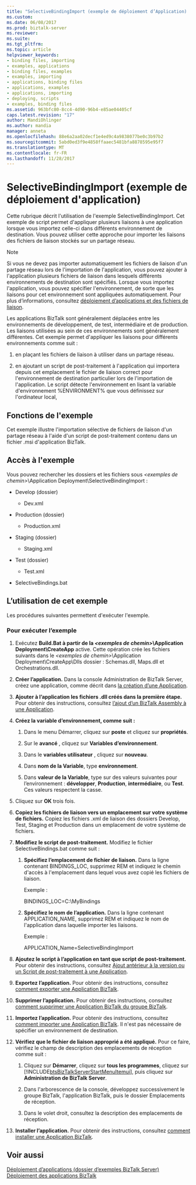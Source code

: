 ```yaml
---
title: "SelectiveBindingImport (exemple de déploiement d’Application) | Documents Microsoft"
ms.custom: 
ms.date: 06/08/2017
ms.prod: biztalk-server
ms.reviewer: 
ms.suite: 
ms.tgt_pltfrm: 
ms.topic: article
helpviewer_keywords:
- binding files, importing
- examples, applications
- binding files, examples
- examples, importing
- applications, binding files
- applications, examples
- applications, importing
- deploying, scripts
- examples, binding files
ms.assetid: 963bfc80-8cc4-4d90-96b4-e85ae04405cf
caps.latest.revision: "17"
author: MandiOhlinger
ms.author: mandia
manager: anneta
ms.openlocfilehash: 88e6a2aa02decf1e4ed9c4a9838077be0c3b97b2
ms.sourcegitcommit: 5abd0ed3f9e4858ffaaec5481bfa8878595e95f7
ms.translationtype: MT
ms.contentlocale: fr-FR
ms.lasthandoff: 11/28/2017
---
```

# <a name="selectivebindingimport-application-deployment-sample"></a>SelectiveBindingImport (exemple de déploiement d'application)
Cette rubrique décrit l'utilisation de l'exemple SelectiveBindingImport. Cet exemple de script permet d'appliquer plusieurs liaisons à une application lorsque vous importez celle-ci dans différents environnement de destination. Vous pouvez utiliser cette approche pour importer les liaisons des fichiers de liaison stockés sur un partage réseau.  
  
> [!NOTE]
>  Si vous ne devez pas importer automatiquement les fichiers de liaison d'un partage réseau lors de l'importation de l'application, vous pouvez ajouter à l'application plusieurs fichiers de liaison dans lesquels différents environnements de destination sont spécifiés. Lorsque vous importez l'application, vous pouvez spécifier l'environnement, de sorte que les liaisons pour cet environnement sont appliquées automatiquement. Pour plus d’informations, consultez [déploiement d’applications et des fichiers de liaison](../core/binding-files-and-application-deployment.md).  
  
 Les applications BizTalk sont généralement déplacées entre les environnements de développement, de test, intermédiaire et de production. Les liaisons utilisées au sein de ces environnements sont généralement différentes. Cet exemple permet d'appliquer les liaisons pour différents environnements comme suit :  
  
1.  en plaçant les fichiers de liaison à utiliser dans un partage réseau.  
  
2.  en ajoutant un script de post-traitement à l'application qui importera depuis cet emplacement le fichier de liaison correct pour l'environnement de destination particulier lors de l'importation de l'application. Le script détecte l'environnement en lisant la variable d'environnement %ENVIRONMENT% que vous définissez sur l'ordinateur local,  
  
## <a name="what-this-sample-does"></a>Fonctions de l'exemple  
 Cet exemple illustre l'importation sélective de fichiers de liaison d'un partage réseau à l'aide d'un script de post-traitement contenu dans un fichier .msi d'application BizTalk.  
  
## <a name="where-to-find-this-sample"></a>Accès à l'exemple  
 Vous pouvez rechercher les dossiers et les fichiers sous  *\<exemples de chemin\>*\Application Deployment\SelectiveBindingImport :  
  
-   Develop (dossier)  
  
    -   Dev.xml  
  
-   Production (dossier)  
  
    -   Production.xml  
  
-   Staging (dossier)  
  
    -   Staging.xml  
  
-   Test (dossier)  
  
    -   Test.xml  
  
-   SelectiveBindings.bat  
  
## <a name="how-to-use-this-sample"></a>L’utilisation de cet exemple  
 Les procédures suivantes permettent d'exécuter l'exemple.  
  
### <a name="to-run-the-sample"></a>Pour exécuter l’exemple  
  
1.  Exécutez **Build.Bat à partir de la  *\<exemples de chemin\>*\Application Deployment\CreateApp** active. Cette opération crée les fichiers suivants dans le  *\<exemples de chemin\>*\Application Deployment\CreateApp\Dlls dossier : Schemas.dll, Maps.dll et Orchestrations.dll.  
  
2.  **Créer l’application.** Dans la console Administration de BizTalk Server, créez une application, comme décrit dans [la création d’une Application](../core/how-to-create-an-application.md).  
  
3.  **Ajouter à l’application les fichiers .dll créés dans la première étape.** Pour obtenir des instructions, consultez [l’ajout d’un BizTalk Assembly à une Application](../core/how-to-add-a-biztalk-assembly-to-an-application.md).  
  
4.  **Créez la variable d’environnement, comme suit :**  
  
    1.  Dans le menu Démarrer, cliquez sur **poste** et cliquez sur **propriétés**.  
  
    2.  Sur le **avancé** , cliquez sur **Variables d’environnement**.  
  
    3.  Dans le **variables utilisateur** , cliquez sur **nouveau**.  
  
    4.  Dans **nom de la Variable**, type **environnement**.  
  
    5.  Dans **valeur de la Variable**, type sur des valeurs suivantes pour l’environnement : **développer**, **Production**, **intermédiaire**, ou **Test**. Ces valeurs respectent la casse.  
  
5.  Cliquez sur **OK** trois fois.  
  
6.  **Copiez les fichiers de liaison vers un emplacement sur votre système de fichiers.** Copiez les fichiers .xml de liaison des dossiers Develop, Test, Staging et Production dans un emplacement de votre système de fichiers.  
  
7.  **Modifiez le script de post-traitement.** Modifiez le fichier SelectiveBindings.bat comme suit :  
  
    1.  **Spécifiez l’emplacement de fichier de liaison.** Dans la ligne contenant BINDINGS_LOC, supprimez REM et indiquez le chemin d'accès à l'emplacement dans lequel vous avez copié les fichiers de liaison.  
  
         Exemple :  
  
         BINDINGS_LOC=C:\MyBindings  
  
    2.  **Spécifiez le nom de l’application.** Dans la ligne contenant APPLICATION_NAME, supprimez REM et indiquez le nom de l'application dans laquelle importer les liaisons.  
  
         Exemple :  
  
         APPLICATION_Name=SelectiveBindingImport  
  
8.  **Ajoutez le script à l’application en tant que script de post-traitement.** Pour obtenir des instructions, consultez [Ajout antérieur à la version ou un Script de post-traitement à une Application](../core/how-to-add-a-pre-or-post-processing-script-to-an-application.md).  
  
9. **Exportez l’application.** Pour obtenir des instructions, consultez [comment exporter une Application BizTalk](../core/how-to-export-a-biztalk-application.md).  
  
10. **Supprimer l’application.** Pour obtenir des instructions, consultez [comment supprimer une Application BizTalk du groupe BizTalk](../core/how-to-delete-a-biztalk-application-from-the-biztalk-group.md).  
  
11. **Importez l’application.** Pour obtenir des instructions, consultez [comment importer une Application BizTalk](../core/how-to-import-a-biztalk-application.md). Il n'est pas nécessaire de spécifier un environnement de destination.  
  
12. **Vérifiez que le fichier de liaison approprié a été appliqué.** Pour ce faire, vérifiez le champ de description des emplacements de réception comme suit :  
  
    1.  Cliquez sur **Démarrer**, cliquez sur **tous les programmes**, cliquez sur [!INCLUDE[btsBizTalkServerStartMenuItemui](../includes/btsbiztalkserverstartmenuitemui-md.md)], puis cliquez sur **Administration de BizTalk Server**.  
  
    2.  Dans l'arborescence de la console, développez successivement le groupe BizTalk, l'application BizTalk, puis le dossier Emplacements de réception.  
  
    3.  Dans le volet droit, consultez la description des emplacements de réception.  
  
13. **Installer l’application.** Pour obtenir des instructions, consultez [comment installer une Application BizTalk](../core/how-to-install-a-biztalk-application.md).  
  
## <a name="see-also"></a>Voir aussi  
 [Déploiement d’applications (dossier d’exemples BizTalk Server)](../core/application-deployment-biztalk-server-samples-folder.md)   
 [Déploiement des applications BizTalk](../core/deploying-biztalk-applications.md)